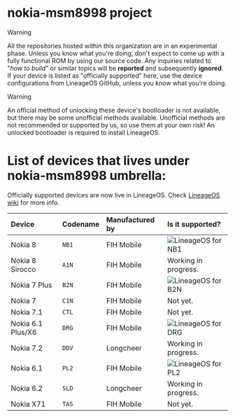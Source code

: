 # nokia-msm8998 project

> [!WARNING]
> All the repositories hosted within this organization are in an experimental phase. Unless you know what you're doing, don't expect to come up with a fully functional ROM by using our source code. Any inquiries related to "_how to build_" or similar topics will be **reported** and subsequently **ignored**. If your device is listed as "officially supported" here, use the device configurations from LineageOS GitHub, unless you know what you're doing.

> [!WARNING]
> An official method of unlocking these device's bootloader is not available, but there may be some unofficial methods available. Unofficial methods are not recommended or supported by us, so use them at your own risk! An unlocked bootloader is required to install LineageOS.

# List of devices that lives under nokia-msm8998 umbrella:

Officially supported devices are now live in LineageOS. Check [LineageOS wiki](https://wiki.lineageos.org/devices/) for more info.

| Device                   | Codename | Manufactured by | Is it supported?                                             |
|:------------------------ |:-------- |:--------------- |:------------------------------------------------------------ |
| Nokia 8                  | `NB1`    | FIH Mobile      | ![LineageOS for NB1](https://wiki.lineageos.org/devices/NB1) |
| Nokia 8 Sirocco          | `A1N`    | FIH Mobile      | Working in progress.                                         |
| Nokia 7 Plus             | `B2N`    | FIH Mobile      | ![LineageOS for B2N](https://wiki.lineageos.org/devices/B2N) |
| Nokia 7                  | `C1N`    | FIH Mobile      | Not yet.                                                     |
| Nokia 7.1                | `CTL`    | FIH Mobile      | Not yet.                                                     |
| Nokia 6.1 Plus/X6        | `DRG`    | FIH Mobile      | ![LineageOS for DRG](https://wiki.lineageos.org/devices/DRG) |
| Nokia 7.2                | `DDV`    | Longcheer       | Working in progress.                                         |
| Nokia 6.1                | `PL2`    | FIH Mobile      | ![LineageOS for PL2](https://wiki.lineageos.org/devices/PL2) |
| Nokia 6.2                | `SLD`    | Longcheer       | Working in progress.                                         |
| Nokia X71                | `TAS`    | FIH Mobile      | Not yet.                                                     |
